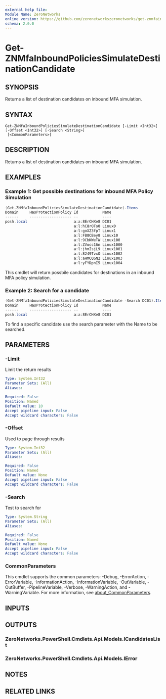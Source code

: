 ```yaml
---
external help file:
Module Name: ZeroNetworks
online version: https://github.com/zeronetworkszeronetworks/get-znmfainboundpoliciessimulatedestinationcandidate
schema: 2.0.0
---
```


# Get-ZNMfaInboundPoliciesSimulateDestinationCandidate

## SYNOPSIS
Returns a list of destination candidates on inbound MFA simulation.

## SYNTAX

```
Get-ZNMfaInboundPoliciesSimulateDestinationCandidate [-Limit <Int32>] [-Offset <Int32>] [-Search <String>]
 [<CommonParameters>]
```

## DESCRIPTION
Returns a list of destination candidates on inbound MFA simulation.

## EXAMPLES

### Example 1: Get possible destinations for inbound MFA Policy Simulation
```powershell
(Get-ZNMfaInboundPoliciesSimulateDestinationCandidate).Items
Domain     HasProtectionPolicy Id           Name
------     ------------------- --           ----
posh.local                     a:a:8ErCHXe8 DC01
                               a:l:hC8rOTo0 Linux0
                               a:l:goXZ3fpT Linux1
                               a:l:FB8CBey8 Linux10
                               a:l:9CbKWeTW Linux100
                               a:l:ZVocc16n Linux1000
                               a:l:jhmIsjL9 Linux1001
                               a:l:8249TvxO Linux1002
                               a:l:aHMCQGN2 Linux1003
                               a:l:yFYDpnI5 Linux1004
```

This cmdlet will return possbile candidates for destinations in an inbound MFA policy simulation.

### Example 2: Search for a candidate
```powershell
(Get-ZNMfaInboundPoliciesSimulateDestinationCandidate -Search DC01).Items
Domain     HasProtectionPolicy Id           Name
------     ------------------- --           ----
posh.local                     a:a:8ErCHXe8 DC01
```

To find a specific candidate use the search parameter with the Name to be searched.

## PARAMETERS

### -Limit
Limit the return results

```yaml
Type: System.Int32
Parameter Sets: (All)
Aliases:

Required: False
Position: Named
Default value: 10
Accept pipeline input: False
Accept wildcard characters: False
```

### -Offset
Used to page through results

```yaml
Type: System.Int32
Parameter Sets: (All)
Aliases:

Required: False
Position: Named
Default value: None
Accept pipeline input: False
Accept wildcard characters: False
```

### -Search
Test to search for

```yaml
Type: System.String
Parameter Sets: (All)
Aliases:

Required: False
Position: Named
Default value: None
Accept pipeline input: False
Accept wildcard characters: False
```

### CommonParameters
This cmdlet supports the common parameters: -Debug, -ErrorAction, -ErrorVariable, -InformationAction, -InformationVariable, -OutVariable, -OutBuffer, -PipelineVariable, -Verbose, -WarningAction, and -WarningVariable. For more information, see [about_CommonParameters](http://go.microsoft.com/fwlink/?LinkID=113216).

## INPUTS

## OUTPUTS

### ZeroNetworks.PowerShell.Cmdlets.Api.Models.ICandidatesList

### ZeroNetworks.PowerShell.Cmdlets.Api.Models.IError

## NOTES

## RELATED LINKS

